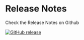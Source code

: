 # Release Notes

Check the Release Notes on Github

[![GitHub release](https://img.shields.io/github/release/datnguye/dbt-translate.svg?style=flat-square&color=brightgreen)](https://github.com/datnguye/dbt-translate/releases)